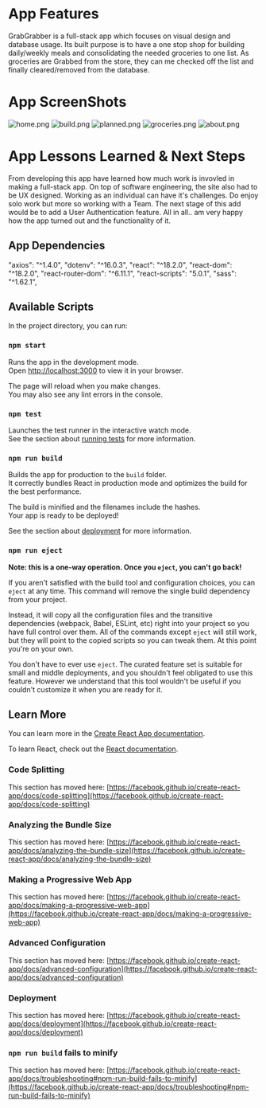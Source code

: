 # App Features

GrabGrabber is a full-stack app which focuses on visual design and database usage.  Its built purpose is to have a one stop shop for building daily/weekly meals and consolidating the needed groceries to one list. As groceries are Grabbed from the store, they can me checked off the list and finally cleared/removed from the database.

# App ScreenShots

![home.png](https://github.com/rpaavola/grubgrabber-client/assets/screenshots/121308308/11510645-8364-4cef-96a4-8bc60eb0f5c6)
![build.png](https://github.com/rpaavola/grubgrabber-client/assets/screenshots/121308308/0dce8880-155b-421a-894f-50b9900f2833)
![planned.png](https://github.com/rpaavola/grubgrabber-client/assets/screenshots/121308308/c23a551b-0770-4b2b-a46c-50af2a9c7b0b)
![groceries.png](https://github.com/rpaavola/grubgrabber-client/assets/screenshots/121308308/0736c597-50e8-4fca-a565-56260f81e1dd)
![about.png](https://github.com/rpaavola/grubgrabber-client/assets/screenshots/121308308/b5e2834c-99de-40fa-bc07-0806c09b9804)

# App Lessons Learned & Next Steps

From developing this app have learned how much work is invovled in making a full-stack app.  On top of software engineering, the site also had to be UX designed.  Working as an individual can have it's challenges.  Do enjoy solo work but more so working with a Team.  The next stage of this add would be to add a User Authentication feature. All in all.. am very happy how the app turned out and the functionality of it.

## App Dependencies

"axios": "^1.4.0",
"dotenv": "^16.0.3",
"react": "^18.2.0",
"react-dom": "^18.2.0",
"react-router-dom": "^6.11.1",
"react-scripts": "5.0.1",
"sass": "^1.62.1",

## Available Scripts

In the project directory, you can run:

### `npm start`

Runs the app in the development mode.\
Open [http://localhost:3000](http://localhost:3000) to view it in your browser.

The page will reload when you make changes.\
You may also see any lint errors in the console.

### `npm test`

Launches the test runner in the interactive watch mode.\
See the section about [running tests](https://facebook.github.io/create-react-app/docs/running-tests) for more information.

### `npm run build`

Builds the app for production to the `build` folder.\
It correctly bundles React in production mode and optimizes the build for the best performance.

The build is minified and the filenames include the hashes.\
Your app is ready to be deployed!

See the section about [deployment](https://facebook.github.io/create-react-app/docs/deployment) for more information.

### `npm run eject`

**Note: this is a one-way operation. Once you `eject`, you can't go back!**

If you aren't satisfied with the build tool and configuration choices, you can `eject` at any time. This command will remove the single build dependency from your project.

Instead, it will copy all the configuration files and the transitive dependencies (webpack, Babel, ESLint, etc) right into your project so you have full control over them. All of the commands except `eject` will still work, but they will point to the copied scripts so you can tweak them. At this point you're on your own.

You don't have to ever use `eject`. The curated feature set is suitable for small and middle deployments, and you shouldn't feel obligated to use this feature. However we understand that this tool wouldn't be useful if you couldn't customize it when you are ready for it.

## Learn More

You can learn more in the [Create React App documentation](https://facebook.github.io/create-react-app/docs/getting-started).

To learn React, check out the [React documentation](https://reactjs.org/).

### Code Splitting

This section has moved here: [https://facebook.github.io/create-react-app/docs/code-splitting](https://facebook.github.io/create-react-app/docs/code-splitting)

### Analyzing the Bundle Size

This section has moved here: [https://facebook.github.io/create-react-app/docs/analyzing-the-bundle-size](https://facebook.github.io/create-react-app/docs/analyzing-the-bundle-size)

### Making a Progressive Web App

This section has moved here: [https://facebook.github.io/create-react-app/docs/making-a-progressive-web-app](https://facebook.github.io/create-react-app/docs/making-a-progressive-web-app)

### Advanced Configuration

This section has moved here: [https://facebook.github.io/create-react-app/docs/advanced-configuration](https://facebook.github.io/create-react-app/docs/advanced-configuration)

### Deployment

This section has moved here: [https://facebook.github.io/create-react-app/docs/deployment](https://facebook.github.io/create-react-app/docs/deployment)

### `npm run build` fails to minify

This section has moved here: [https://facebook.github.io/create-react-app/docs/troubleshooting#npm-run-build-fails-to-minify](https://facebook.github.io/create-react-app/docs/troubleshooting#npm-run-build-fails-to-minify)
